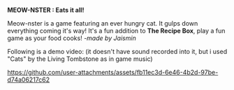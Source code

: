 **MEOW-NSTER : Eats it all!**

Meow-nster is a game featuring an ever hungry cat. It gulps down everything coming it's way!
It's a fun addition to **The Recipe Box**, play a fun game as your food cooks!
_-made by Jaismin_

Following is a demo video: 
(it doesn't have sound recorded into it, but i used "Cats" by the Living Tombstone as in game music)

https://github.com/user-attachments/assets/fb11ec3d-6e46-4b2d-97be-d74a06217c62

